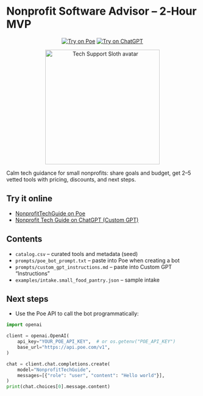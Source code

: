 # Nonprofit Software Advisor – 2‑Hour MVP

<!-- markdownlint-disable MD033 -->
<p align="center">
  <a href="https://poe.com/NonprofitTechGuide"><img alt="Try on Poe" src="https://img.shields.io/badge/Try%20on-Poe-1a1a1a?logo=quora&logoColor=white"></a>
  <a href="https://chatgpt.com/g/g-689cea4f047c819183003748bce08db7-nonprofit-tech-guide"><img alt="Try on ChatGPT" src="https://img.shields.io/badge/Try%20on-ChatGPT-00a67e?logo=openai&logoColor=white"></a>
</p>

<!-- markdownlint-disable-next-line MD033 -->
<p align="center"><img src="nonprofit-software-advisor/avatar/Tech%20Support%20Sloth_avatar-kcdc.png" alt="Tech Support Sloth avatar" width="300" height="300" /></p>

Calm tech guidance for small nonprofits: share goals and budget, get 2–5 vetted tools with pricing, discounts, and next steps.

## Try it online

- [NonprofitTechGuide on Poe](https://poe.com/NonprofitTechGuide)
- [Nonprofit Tech Guide on ChatGPT (Custom GPT)](https://chatgpt.com/g/g-689cea4f047c819183003748bce08db7-nonprofit-tech-guide)

## Contents
<!-- markdownlint-enable MD033 -->
- `catalog.csv` – curated tools and metadata (seed)
- `prompts/poe_bot_prompt.txt` – paste into Poe when creating a bot
- `prompts/custom_gpt_instructions.md` – paste into Custom GPT “Instructions”
- `examples/intake.small_food_pantry.json` – sample intake

## Next steps

- Use the Poe API to call the bot programmatically:

```python
import openai

client = openai.OpenAI(
    api_key="YOUR_POE_API_KEY",  # or os.getenv("POE_API_KEY")
    base_url="https://api.poe.com/v1",
)

chat = client.chat.completions.create(
    model="NonprofitTechGuide",
    messages=[{"role": "user", "content": "Hello world"}],
)
print(chat.choices[0].message.content)
```
